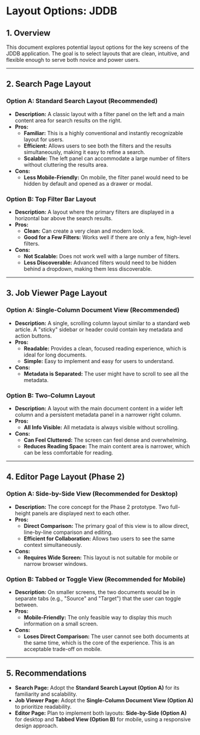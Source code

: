 # Layout Options: JDDB

## 1. Overview

This document explores potential layout options for the key screens of the JDDB application. The goal is to select layouts that are clean, intuitive, and flexible enough to serve both novice and power users.

---

## 2. Search Page Layout

### Option A: Standard Search Layout (Recommended)

- **Description:** A classic layout with a filter panel on the left and a main content area for search results on the right.
- **Pros:**
    - **Familiar:** This is a highly conventional and instantly recognizable layout for users.
    - **Efficient:** Allows users to see both the filters and the results simultaneously, making it easy to refine a search.
    - **Scalable:** The left panel can accommodate a large number of filters without cluttering the results area.
- **Cons:**
    - **Less Mobile-Friendly:** On mobile, the filter panel would need to be hidden by default and opened as a drawer or modal.

### Option B: Top Filter Bar Layout

- **Description:** A layout where the primary filters are displayed in a horizontal bar above the search results.
- **Pros:**
    - **Clean:** Can create a very clean and modern look.
    - **Good for a Few Filters:** Works well if there are only a few, high-level filters.
- **Cons:**
    - **Not Scalable:** Does not work well with a large number of filters.
    - **Less Discoverable:** Advanced filters would need to be hidden behind a dropdown, making them less discoverable.

---

## 3. Job Viewer Page Layout

### Option A: Single-Column Document View (Recommended)

- **Description:** A single, scrolling column layout similar to a standard web article. A "sticky" sidebar or header could contain key metadata and action buttons.
- **Pros:**
    - **Readable:** Provides a clean, focused reading experience, which is ideal for long documents.
    - **Simple:** Easy to implement and easy for users to understand.
- **Cons:**
    - **Metadata is Separated:** The user might have to scroll to see all the metadata.

### Option B: Two-Column Layout

- **Description:** A layout with the main document content in a wider left column and a persistent metadata panel in a narrower right column.
- **Pros:**
    - **All Info Visible:** All metadata is always visible without scrolling.
- **Cons:**
    - **Can Feel Cluttered:** The screen can feel dense and overwhelming.
    - **Reduces Reading Space:** The main content area is narrower, which can be less comfortable for reading.

---

## 4. Editor Page Layout (Phase 2)

### Option A: Side-by-Side View (Recommended for Desktop)

- **Description:** The core concept for the Phase 2 prototype. Two full-height panels are displayed next to each other.
- **Pros:**
    - **Direct Comparison:** The primary goal of this view is to allow direct, line-by-line comparison and editing.
    - **Efficient for Collaboration:** Allows two users to see the same context simultaneously.
- **Cons:**
    - **Requires Wide Screen:** This layout is not suitable for mobile or narrow browser windows.

### Option B: Tabbed or Toggle View (Recommended for Mobile)

- **Description:** On smaller screens, the two documents would be in separate tabs (e.g., "Source" and "Target") that the user can toggle between.
- **Pros:**
    - **Mobile-Friendly:** The only feasible way to display this much information on a small screen.
- **Cons:**
    - **Loses Direct Comparison:** The user cannot see both documents at the same time, which is the core of the experience. This is an acceptable trade-off on mobile.

---

## 5. Recommendations

- **Search Page:** Adopt the **Standard Search Layout (Option A)** for its familiarity and scalability.
- **Job Viewer Page:** Adopt the **Single-Column Document View (Option A)** to prioritize readability.
- **Editor Page:** Plan to implement both layouts: **Side-by-Side (Option A)** for desktop and **Tabbed View (Option B)** for mobile, using a responsive design approach.
